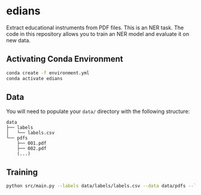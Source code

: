 # edians

Extract educational instruments from PDF files. This is an NER task. The code in this repository allows you to train an NER model and evaluate it on new data.

## Activating Conda Environment
```bash
conda create -f environment.yml
conda activate edians
```

## Data

You will need to populate your `data/` directory with the following structure:
```
data
├── labels
│   └── labels.csv
└── pdfs
    ├── 001.pdf
    ├── 002.pdf
    (...)
```
## Training

```bash
python src/main.py --labels data/labels/labels.csv --data data/pdfs --log debug
```